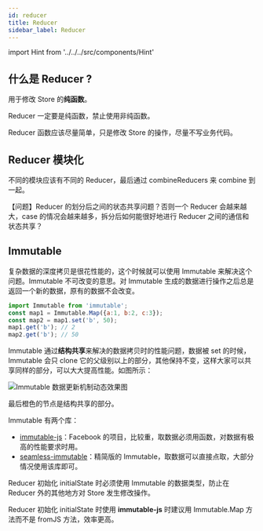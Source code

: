 ```yaml
---
id: reducer
title: Reducer
sidebar_label: Reducer
---
```


import Hint from '../../../src/components/Hint'

## 什么是 Reducer ?

用于修改 Store 的**纯函数**。

<Hint type="must">Reducer 一定要是纯函数，禁止使用非纯函数。</Hint>

<Hint type="best">Reducer 函数应该尽量简单，只是修改 Store 的操作，尽量不写业务代码。</Hint>

## Reducer 模块化

<Hint type="best">不同的模块应该有不同的 Reducer，最后通过 combineReducers 来 combine 到一起。</Hint>

【问题】Reducer 的划分后之间的状态共享问题？否则一个 Reducer 会越来越大，case 的情况会越来越多，拆分后如何能很好地进行 Reducer 之间的通信和状态共享？

## Immutable

复杂数据的深度拷贝是很花性能的，这个时候就可以使用 Immutable 来解决这个问题。Immutable 不可改变的意思。对 Immutable 生成的数据进行操作之后总是返回一个新的数据，原有的数据不会改变。

```javascript
import Immutable from 'immutable';
const map1 = Immutable.Map({a:1, b:2, c:3});
const map2 = map1.set('b', 50);
map1.get('b'); // 2
map2.get('b'); // 50
```

Immutable 通过**结构共享**来解决的数据拷贝时的性能问题，数据被 set 的时候，Immutable 会只 clone 它的父级别以上的部分，其他保持不变，这样大家可以共享同样的部分，可以大大提高性能。如图所示：

![Immutable 数据更新机制动态效果图](https://cosmos-x.oss-cn-hangzhou.aliyuncs.com/immutable.gif)

最后橙色的节点是结构共享的部分。

Immutable 有两个库：

* [immutable-js](https://github.com/facebook/immutable-js)：Facebook 的项目，比较重，取数据必须用函数，对数据有极高的性能要求时用。
* [seamless-immutable](https://github.com/rtfeldman/seamless-immutable)：精简版的 Immutable，取数据可以直接点取，大部分情况使用该库即可。

<Hint type="must">Reducer 初始化 initialState 时必须使用 Immutable 的数据类型，防止在 Reducer 外的其他地方对 Store 发生修改操作。</Hint>


<Hint type="best">Reducer 初始化 initialState 时使用 **immutable-js** 时建议用 Immutable.Map 方法而不是 fromJS 方法，效率更高。</Hint>

